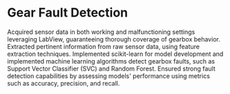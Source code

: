 # Gear Fault Detection
Acquired sensor data in both working and malfunctioning settings leveraging LabView, guaranteeing thorough coverage of gearbox behavior. Extracted pertinent information from raw sensor data, using feature extraction techniques.	Implemented scikit-learn for model development and implemented machine learning algorithms detect gearbox faults, such as Support Vector Classifier (SVC) and Random Forest. Ensured strong fault detection capabilities by assessing models' performance using metrics such as accuracy, precision, and recall.
